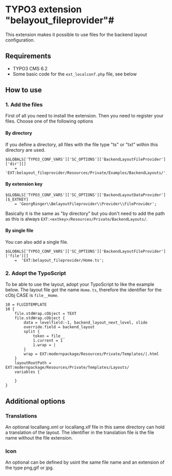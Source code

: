 # TYPO3 extension "belayout_fileprovider"#


This extension makes it possible to use files for the backend layout configuration.

## Requirements ##

- TYPO3 CMS 6.2
- Some basic code for the ```ext_localconf.php``` file, see below

## How to use ##

### 1. Add the files ###

First of all you need to install the extension. Then you need to register your files. Choose one of the following options

#### By directory ####

If you define a directory, all files with the file type "ts" or "txt" within this directory are used.

```
$GLOBALS['TYPO3_CONF_VARS']['SC_OPTIONS']['BackendLayoutFileProvider']['dir'][]
    =  'EXT:belayout_fileprovider/Resources/Private/Examples/BackendLayouts/';
```

#### By extension key ####

```
$GLOBALS['TYPO3_CONF_VARS']['SC_OPTIONS']['BackendLayoutDataProvider'][$_EXTKEY]
    = 'GeorgRinger\\BelayoutFileprovider\\Provider\\FileProvider';
```

Basically it is the same as "by directory" but you don't need to add the path as this is always ```EXT:<extkey>/Resources/Private/BackendLayouts/```.

#### By single file ####

You can also add a single file.

```
$GLOBALS['TYPO3_CONF_VARS']['SC_OPTIONS']['BackendLayoutFileProvider']['file'][]
    =  'EXT:belayout_fileprovider/Home.ts';
```

### 2. Adopt the TypoScript ###

To be able to use the layout, adopt your TypoScript to like the example below.
The layout file got the name ```Home.ts```, therefore the identifier for the cObj CASE is ```file__Home```.

```
10 = FLUIDTEMPLATE
10 {
	file.stdWrap.cObject = TEXT
	file.stdWrap.cObject {
		data = levelfield:-1, backend_layout_next_level, slide
		override.field = backend_layout
		split {
			token = file__
			1.current = 1
			1.wrap = |
		}
		wrap = EXT:modernpackage/Resources/Private/Templates/|.html
	}
	layoutRootPath = EXT:modernpackage/Resources/Private/Templates/Layouts/
	variables {

	}
}
```



## Additional options ##


### Translations ###
An optional locallang.xml or locallang.xlf file in this same directory can hold a translation of the layout. The identifier in the translation file is the file name without the file extension.

### Icon ###
An optional can be defined by usint the same file name and an extension of the type png,gif or jpg.


